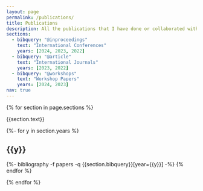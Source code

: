 ```yaml
---
layout: page
permalink: /publications/
title: Publications
description: All the publications that I have done or collaborated with. (†:Equal contribution)
sections:
  - bibquery: "@inproceedings"
    text: "International Conferences"
    years: [2024, 2023, 2022]
  - bibquery: "@article"
    text: "International Journals"
    years: [2023, 2022]
  - bibquery: "@workshops"
    text: "Workshop Papers"
    years: [2024, 2023]
nav: true
---
```

<!-- _pages/publications.md -->

<div class="publications">

{% for section in page.sections %}

  <a id="{{section.text}}"></a>
  <p class="bibtitle">{{section.text}}</p>

  {%- for y in section.years %}
    <h2 class="year">{{y}}</h2>
    {%- bibliography -f papers -q {{section.bibquery}}[year={{y}}] -%}
  {% endfor %}

{% endfor %}

</div>